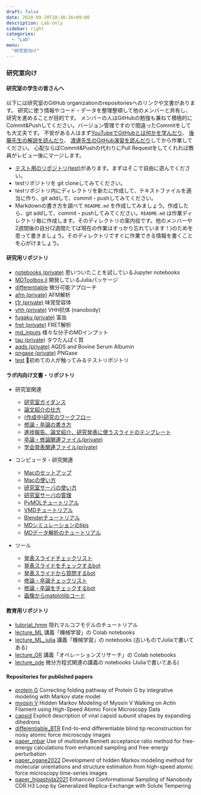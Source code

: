 ```yaml
---
draft: false
date: 2020-09-20T18:30:26+09:00
description: Lab-only
sidebar: right
categories:
  - "Lab"
menu:
  "研究室向け"
---
```


### 研究室向け

#### 研究室の学生の皆さんへ

以下には研究室のGitHub organizationのrepositoriesへのリンクや文書があります。
研究に使う情報やコード・データを整理整頓して他のメンバーと共有し、研究を進めることが目的です。
メンバーの人はGitHubの勉強も兼ねて積極的にCommit&Pushしてください。バージョン管理ですので間違ったCommitをしても大丈夫です。
不安がある人はまず[YouTubeでGitHubとは何かを学んだり](https://www.youtube.com/results?search_query=GitHub+初心者)、
[後藤先生の解説を読んだり](https://www.aise.ics.saitama-u.ac.jp/~gotoh/IntroGitHub.html)、
[渡邊先生のGitHub演習を読んだり](https://kaityo256.github.io/github/)してから作業してください。
心配ならばCommit&Pushの代わりにPull Requestをしてくれれば教員がレビュー後にマージします。

- [テスト用のリポジトリ(test)](https://github.com/matsunagalab/test)があります。まずはそこで自由に遊んでください。
- testリポジトリを git cloneしてみてください。
- testリポジトリ内にディレクトリを新たに作成して、テキストファイルを適当に作り、git addして、commit・pushしてみてください。
- Markdownの書き方を調べて `README.md` を作成してみましょう。作成したら、git addして、commit・pushしてみてください。`README.md` は作業ディレクトリ毎に作成します。そのディレクトリの案内役です。他のメンバーや2週間後の自分(2週間たてば現在の作業はすっかり忘れています！)のためを思って書きましょう。そのディレクトリですぐに作業できる情報を書くことを心がけましょう。

#### 研究用リポジトリ

- [notebooks (private)](https://github.com/matsunagalab/notebooks) 思いついたことを試しているJupyter notebooks
- [MDToolbox.jl](https://github.com/matsunagalab/MDToolbox.jl) 開発しているJuliaパッケージ
- [differentiable](https://github.com/matsunagalab/differentiable) 微分可能アプローチ
- [afm (private)](https://github.com/matsunagalab/afm) AFM解析
- [t1r (private)](https://github.com/matsunagalab/t1r) 味覚受容体
- [vhh (private)](https://github.com/matsunagalab/vhh) VHH抗体 (nanobody)
- [fugaku (private)](https://github.com/matsunagalab/fugaku) 富岳
- [fret (private)](https://github.com/matsunagalab/fret) FRET解析
- [md_inputs](https://github.com/matsunagalab/md_inputs) 様々な分子のMDインプット
- [tau (private)](https://github.com/matsunagalab/tau) タウたんぱく質
- [aqds (private)](https://github.com/matsunagalab/aqds) AQDS and Bovine Serum Albumin
- [pngase (private)](https://github.com/matsunagalab/pngase) PNGase
- [test](https://github.com/matsunagalab/test) 🔰初めての人が触ってみるテストリポジトリ

#### ラボ内向け文書・リポジトリ

- 研究室関連
  - [研究室ガイダンス](https://www.bio.ics.saitama-u.ac.jp/howto/ガイダンス.html)
  - [論文紹介の仕方](https://www.bio.ics.saitama-u.ac.jp/howto/論文紹介の仕方.html)
  - [(作成中)研究のワークフロー](https://www.bio.ics.saitama-u.ac.jp/howto/研究のワークフロー.html)
  - [修論・卒論の書き方](https://www.bio.ics.saitama-u.ac.jp/howto/修論・卒論の書き方.html)
  - [進捗報告、論文紹介、研究発表に使うスライドのテンプレート](https://github.com/matsunagalab/slide)
  - [卒論・修論関連ファイル(private)](https://github.com/matsunagalab/thesis)
  - [学会発表関連ファイル(private)](https://github.com/matsunagalab/conference)

- コンピュータ・研究関連
  - [Macのセットアップ](https://www.bio.ics.saitama-u.ac.jp/howto/Macのセットアップ.html)
  - [Macの使い方](https://www.bio.ics.saitama-u.ac.jp/howto/Macの使い方.html)
  - [研究室サーバの使い方](https://www.bio.ics.saitama-u.ac.jp/howto/研究室サーバの使い方.html)
  - [研究室サーバの管理](https://www.bio.ics.saitama-u.ac.jp/howto/研究室サーバの管理.html)
  - [PyMOLチュートリアル](https://www.bio.ics.saitama-u.ac.jp/tutorial_viz/pymol.html)
  - [VMDチュートリアル](https://www.bio.ics.saitama-u.ac.jp/tutorial_viz/vmd.html)
  - [Blenderチュートリアル](https://www.bio.ics.saitama-u.ac.jp/tutorial_viz/blender.html)
  - [MDシミュレーションのtips](https://www.bio.ics.saitama-u.ac.jp/howto/MDシミュレーションのtips.html)
  - [MDデータ解析のチュートリアル](https://github.com/matsunagalab/tutorial_analyzingMDdata)
 
- ツール
  - [発表スライドチェックリスト](https://forms.office.com/Pages/ResponsePage.aspx?id=aa8jBSUEjUqYJ-5yksXYIVUrvuwyQf1Pp3AyaIcq4J9UMkkyUUk0MkZVRERSRThQVUpRV1BPM0VJMSQlQCN0PWcu)
  - [発表スライドをチェックするbot](https://chatgpt.com/g/g-anaTsfi19-fa-biao-suraitowotietukusurubot)
  - [発表スライドから質問するbot](https://chatgpt.com/g/g-ajvKmcCyp-fa-biao-suraitokarazhi-wen-surubot)
  - [修論・卒論チェックリスト](https://forms.office.com/Pages/ResponsePage.aspx?id=aa8jBSUEjUqYJ-5yksXYIVUrvuwyQf1Pp3AyaIcq4J9UNkU4T1RNQlFYTERMVTMyOFNVSDRRQTZXQiQlQCN0PWcu)
  - [修論・卒論をチェックするbot](https://chatgpt.com/g/g-o6tmVEUZK-xiu-lun-zu-lun-wotietukusurubot)
  - [画像からmatplotlibコード](https://chatgpt.com/g/g-Qnv6cvunS-hua-xiang-karamatplotlibkoto)

#### 教育用リポジトリ

- [tutorial_hmm](https://github.com/matsunagalab/tutorial_hmm) 隠れマルコフモデルのチュートリアル
- [lecture_ML](https://github.com/matsunagalab/lecture_ML) 講義「機械学習」の Colab notebooks
- [lecture_ML_julia](https://github.com/matsunagalab/lecture_ML_julia) 講義「機械学習」の notebooks (古いものでJuliaで書いてある)
- [lecture_OR](https://github.com/matsunagalab/lecture_OR) 講義「オペレーションズリサーチ」の Colab notebooks
- [lecture_ode](https://github.com/matsunagalab/lecture_ode) 微分方程式関連の講義の notebooks (Juliaで書いてある)

#### Repositories for published papers

- [protein G](https://github.com/matsunagalab/proteing) Correcting folding pathway of Protein G by integrative modeling with Markov state model
- [myosin V](https://github.com/matsunagalab/myosinV) Hidden Markov Modeling of Myosin V Walking on Actin Filament using High-Speed Atomic Force Microscopy Data
- [capsid](https://github.com/matsunagalab/capsid) Explicit description of viral capsid subunit shapes by expanding dihedrons
- [differentiable_BTR](https://github.com/matsunagalab/differentiable_BTR) End-to-end differentiable blind tip reconstruction for noisy atomic force microscopy images
- [paper_mbar](https://github.com/matsunagalab/paper_mbar) Use of multistate Bennett acceptance ratio method for free-energy calculations from enhanced sampling and free-energy perturbation
- [paper_ogane2022](https://github.com/matsunagalab/paper_ogane2022) Development of hidden Markov modeling method for molecular orientations and structure estimation from high-speed atomic force microscopy time-series images
- [paper_higashida2021](https://github.com/matsunagalab/paper_higashida2021) Enhanced Conformational Sampling of Nanobody CDR H3 Loop by Generalized Replica-Exchange with Solute Tempering


